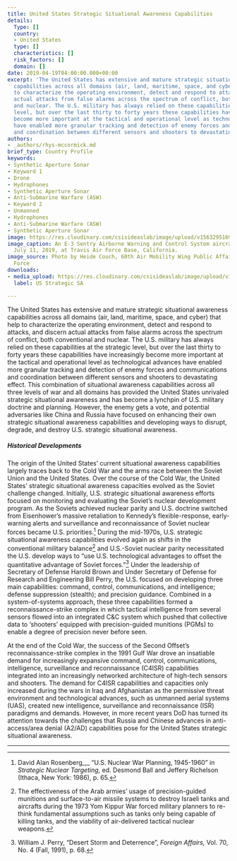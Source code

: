 ```yaml
---
title: United States Strategic Situational Awareness Capabilities
details:
  Type: []
  country:
  - United States
  type: []
  characteristics: []
  risk_factors: []
  domain: []
date: 2019-04-19T04:00:00.000+00:00
excerpt: 'The United States has extensive and mature strategic situational awareness
  capabilities across all domains (air, land, maritime, space, and cyber) that help
  to characterize the operating environment, detect and respond to attacks, and discern
  actual attacks from false alarms across the spectrum of conflict, both conventional
  and nuclear. The U.S. military has always relied on these capabilities at the strategic
  level, but over the last thirty to forty years these capabilities have increasingly
  become more important at the tactical and operational level as technological advances
  have enabled more granular tracking and detection of enemy forces and communications
  and coordination between different sensors and shooters to devastating effect. '
authors:
- _authors/rhys-mccormick.md
brief_type: Country Profile
keywords:
- Synthetic Aperture Sonar
- Keyword 1
- Drone
- Hydrophones
- Synthetic Aperture Sonar
- Anti-Submarine Warfare (ASW)
- Keyword 2
- Unmanned
- Hydrophones
- Anti-Submarine Warfare (ASW)
- Synthetic Aperture Sonar
image: https://res.cloudinary.com/csisideaslab/image/upload/v1563295169/on-the-radar/EW3.jpg
image_caption: An E-3 Sentry Airborne Warning and Control System aircraft departs
  July 11, 2019, at Travis Air Force Base, California.
image_source: Photo by Heide Couch, 60th Air Mobility Wing Public Affairs, U.S. Air
  Force
downloads:
- media_upload: https://res.cloudinary.com/csisideaslab/image/upload/v1562604429/on-the-radar/US%20strategic%20SA.pdf
  label: US Strategic SA

---
```

The United States has extensive and mature strategic situational awareness capabilities across all domains (air, land, maritime, space, and cyber) that help to characterize the operating environment, detect and respond to attacks, and discern actual attacks from false alarms across the spectrum of conflict, both conventional and nuclear. The U.S. military has always relied on these capabilities at the strategic level, but over the last thirty to forty years these capabilities have increasingly become more important at the tactical and operational level as technological advances have enabled more granular tracking and detection of enemy forces and communications and coordination between different sensors and shooters to devastating effect. This combination of situational awareness capabilities across all three levels of war and all domains has provided the United States unrivaled strategic situational awareness and has become a lynchpin of U.S. military doctrine and planning. However, the enemy gets a vote, and potential adversaries like China and Russia have focused on enhancing their own strategic situational awareness capabilities and developing ways to disrupt, degrade, and destroy U.S. strategic situational awareness.

##### Historical Developments

The origin of the United States’ current situational awareness capabilities largely traces back to the Cold War and the arms race between the Soviet Union and the United States. Over the course of the Cold War, the United States’ strategic situational awareness capacities evolved as the Soviet challenge changed. Initially, U.S. strategic situational awareness efforts focused on monitoring and evaluating the Soviet’s nuclear development program. As the Soviets achieved nuclear parity and U.S. doctrine switched from Eisenhower’s massive retaliation to Kennedy’s flexible-response, early-warning alerts and surveillance and reconnaissance of Soviet nuclear forces became U.S. priorities.[^1] During the mid-1970s, U.S. strategic situational awareness capabilities evolved again as shifts in the conventional military balance[^2] and U.S.-Soviet nuclear parity necessitated the U.S. develop ways to “use U.S. technological advantages to offset the quantitative advantage of Soviet forces.”[^3] Under the leadership of Secretary of Defense Harold Brown and Under Secretary of Defense for Research and Engineering Bill Perry, the U.S. focused on developing three main capabilities: command, control, communications, and intelligence; defense suppression (stealth); and precision guidance. Combined in a system-of-systems approach, these three capabilities formed a reconnaissance-strike complex in which tactical intelligence from several sensors flowed into an integrated C&C system which pushed that collective data to ‘shooters’ equipped with precision-guided munitions (PGMs) to enable a degree of precision never before seen.

At the end of the Cold War, the success of the Second Offset’s reconnaissance-strike complex in the 1991 Gulf War drove an insatiable demand for increasingly expansive command, control, communications, intelligence, surveillance and reconnaissance (C4ISR) capabilities integrated into an increasingly networked architecture of high-tech sensors and shooters. The demand for C4ISR capabilities and capacities only increased during the wars in Iraq and Afghanistan as the permissive threat environment and technological advances, such as unmanned aerial systems (UAS), created new intelligence, surveillance and reconnaissance (ISR) paradigms and demands. However, in more recent years DoD has turned its attention towards the challenges that Russia and Chinese advances in anti-access/area denial (A2/AD) capabilities pose for the United States strategic situational awareness.

***

[^1]: David Alan Rosenberg_,_ “U.S. Nuclear War Planning, 1945-1960” in _Strategic Nuclear Targeting,_ ed. Desmond Ball and Jeffery Richelson (Ithaca, New York: 1986), p. 65.

[^2]: The effectiveness of the Arab armies’ usage of precision-guided munitions and surface-to-air missile systems to destroy Israeli tanks and aircrafts during the 1973 Yom Kippur War forced military planners to re-think fundamental assumptions such as tanks only being capable of killing tanks, and the viability of air-delivered tactical nuclear weapons.

[^3]: William J. Perry, “Desert Storm and Deterrence”, _Foreign Affairs,_ Vol. 70, No. 4 (Fall, 1991), p. 68. 